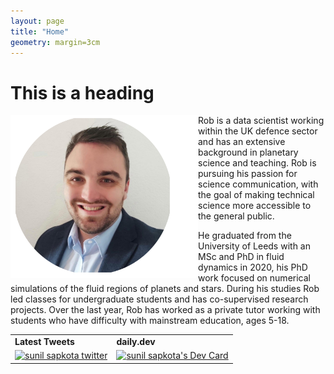```yaml
---
layout: page
title: "Home"
geometry: margin=3cm
---
```



# This is a heading
  

<img src="./images/RL-photo.png" align="left" width="300px"/>

Rob is a data scientist working within the UK defence sector and has an extensive background in planetary science and teaching. Rob is pursuing his passion for science communication, with the goal of making technical science more accessible to the general public.

He graduated from the University of Leeds with an MSc and PhD in fluid dynamics in 2020, his PhD work focused on numerical simulations of the fluid regions of planets and stars. During his studies Rob led classes for undergraduate students and has co-supervised research projects. Over the last year, Rob has worked as a private tutor working with students who have difficulty with mainstream education, ages 5-18.

<div align="center">
    <table >
     <tr>
        <td><b>Latest Tweets</b></td>
        <td><b>daily.dev</b></td>
     </tr>
     <tr>
       <td><a href="https://twitter.com/sunilsapkota09"><img src="https://github-readme-twitter-gazf.vercel.app/api?id=sunilsapkota09" alt="sunil sapkota twitter" > </img></a></td>
        <td> <a href="https://app.daily.dev/sunil-9"><img src="https://api.daily.dev/devcards/426421ecec8c4819927d5698b72edced.png?r=5tr" width="400" alt="sunil sapkota's Dev Card"/></a></td>
     </tr>
    </table>
    </div>








